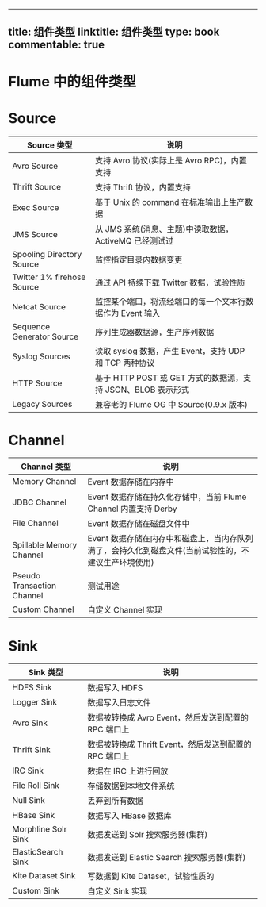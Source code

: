 
---
title: 组件类型
linktitle: 组件类型
type: book
commentable: true
---

# Flume 中的组件类型

# Source

| **Source 类型**            | **说明**                                                     |
| -------------------------- | ------------------------------------------------------------ |
| Avro Source                | 支持 Avro 协议(实际上是 Avro RPC)，内置支持                  |
| Thrift Source              | 支持 Thrift 协议，内置支持                                   |
| Exec Source                | 基于 Unix 的 command 在标准输出上生产数据                    |
| JMS Source                 | 从 JMS 系统(消息、主题)中读取数据，ActiveMQ 已经测试过       |
| Spooling Directory Source  | 监控指定目录内数据变更                                       |
| Twitter 1% firehose Source | 通过 API 持续下载 Twitter 数据，试验性质                     |
| Netcat Source              | 监控某个端口，将流经端口的每一个文本行数据作为 Event 输入    |
| Sequence Generator Source  | 序列生成器数据源，生产序列数据                               |
| Syslog Sources             | 读取 syslog 数据，产生 Event，支持 UDP 和 TCP 两种协议       |
| HTTP Source                | 基于 HTTP POST 或 GET 方式的数据源，支持 JSON、BLOB 表示形式 |
| Legacy Sources             | 兼容老的 Flume OG 中 Source(0.9.x 版本)                      |

# Channel

| **Channel 类型**           | **说明**                                                                                             |
| -------------------------- | ---------------------------------------------------------------------------------------------------- |
| Memory Channel             | Event 数据存储在内存中                                                                               |
| JDBC Channel               | Event 数据存储在持久化存储中，当前 Flume Channel 内置支持 Derby                                      |
| File Channel               | Event 数据存储在磁盘文件中                                                                           |
| Spillable Memory Channel   | Event 数据存储在内存中和磁盘上，当内存队列满了，会持久化到磁盘文件(当前试验性的，不建议生产环境使用) |
| Pseudo Transaction Channel | 测试用途                                                                                             |
| Custom Channel             | 自定义 Channel 实现                                                                                  |

# Sink

| **Sink 类型**       | **说明**                                               |
| ------------------- | ------------------------------------------------------ |
| HDFS Sink           | 数据写入 HDFS                                          |
| Logger Sink         | 数据写入日志文件                                       |
| Avro Sink           | 数据被转换成 Avro Event，然后发送到配置的 RPC 端口上   |
| Thrift Sink         | 数据被转换成 Thrift Event，然后发送到配置的 RPC 端口上 |
| IRC Sink            | 数据在 IRC 上进行回放                                  |
| File Roll Sink      | 存储数据到本地文件系统                                 |
| Null Sink           | 丢弃到所有数据                                         |
| HBase Sink          | 数据写入 HBase 数据库                                  |
| Morphline Solr Sink | 数据发送到 Solr 搜索服务器(集群)                       |
| ElasticSearch Sink  | 数据发送到 Elastic Search 搜索服务器(集群)             |
| Kite Dataset Sink   | 写数据到 Kite Dataset，试验性质的                      |
| Custom Sink         | 自定义 Sink 实现                                       |

    